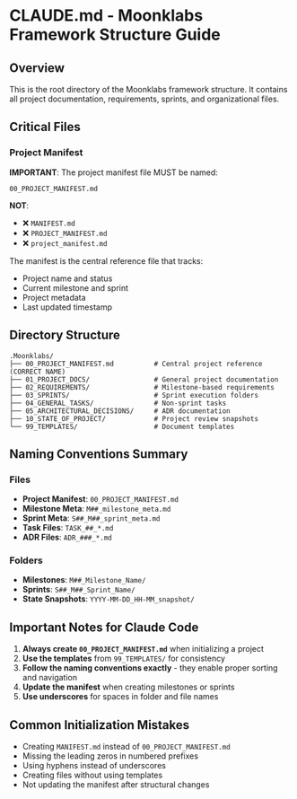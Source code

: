 # CLAUDE.md - Moonklabs Framework Structure Guide

## Overview

This is the root directory of the Moonklabs framework structure. It contains all project documentation, requirements, sprints, and organizational files.

## Critical Files

### Project Manifest

**IMPORTANT**: The project manifest file MUST be named:

```
00_PROJECT_MANIFEST.md
```

**NOT**:

- ❌ `MANIFEST.md`
- ❌ `PROJECT_MANIFEST.md`
- ❌ `project_manifest.md`

The manifest is the central reference file that tracks:

- Project name and status
- Current milestone and sprint
- Project metadata
- Last updated timestamp

## Directory Structure

```
.Moonklabs/
├── 00_PROJECT_MANIFEST.md          # Central project reference (CORRECT NAME)
├── 01_PROJECT_DOCS/                # General project documentation
├── 02_REQUIREMENTS/                # Milestone-based requirements
├── 03_SPRINTS/                     # Sprint execution folders
├── 04_GENERAL_TASKS/               # Non-sprint tasks
├── 05_ARCHITECTURAL_DECISIONS/     # ADR documentation
├── 10_STATE_OF_PROJECT/            # Project review snapshots
└── 99_TEMPLATES/                   # Document templates
```

## Naming Conventions Summary

### Files

- **Project Manifest**: `00_PROJECT_MANIFEST.md`
- **Milestone Meta**: `M##_milestone_meta.md`
- **Sprint Meta**: `S##_M##_sprint_meta.md`
- **Task Files**: `TASK_##_*.md`
- **ADR Files**: `ADR_###_*.md`

### Folders

- **Milestones**: `M##_Milestone_Name/`
- **Sprints**: `S##_M##_Sprint_Name/`
- **State Snapshots**: `YYYY-MM-DD_HH-MM_snapshot/`

## Important Notes for Claude Code

1. **Always create `00_PROJECT_MANIFEST.md`** when initializing a project
2. **Use the templates** from `99_TEMPLATES/` for consistency
3. **Follow the naming conventions exactly** - they enable proper sorting and navigation
4. **Update the manifest** when creating milestones or sprints
5. **Use underscores** for spaces in folder and file names

## Common Initialization Mistakes

- Creating `MANIFEST.md` instead of `00_PROJECT_MANIFEST.md`
- Missing the leading zeros in numbered prefixes
- Using hyphens instead of underscores
- Creating files without using templates
- Not updating the manifest after structural changes
